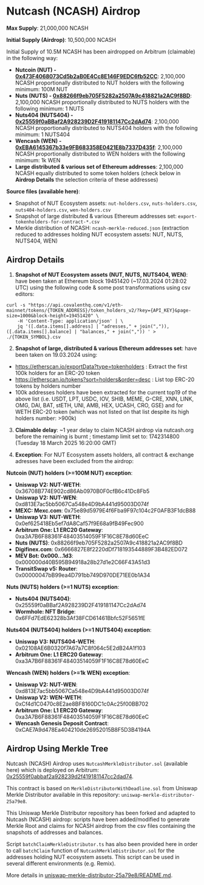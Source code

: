 # Nutcash (NCASH) Airdrop

**Max Supply**: 21,000,000 NCASH

**Initial Supply (Airdrop)**: 10,500,000 NCASH

Initial Supply of 10.5M NCASH has been airdropped on Arbitrum (claimable) in the following way:

- **Nutcoin (NUT) - [0x473F4068073Cd5b2aB0E4Cc8E146F9EDC6fb52CC](https://etherscan.io/token/0x473f4068073cd5b2ab0e4cc8e146f9edc6fb52cc#balances)**: 2,100,000 NCASH proportionally distributed to NUT holders with the following minimum: 100M NUT 
- **Nuts (NUTS) - [0x88266f9eb705F5282a2507A9c418821a2AC9f8BD](https://etherscan.io/token/0x88266f9eb705F5282a2507A9c418821a2AC9f8BD#balances)**: 2,100,000 NCASH proportionally distributed to NUTS holders with the following minimum: 1 NUTS
- **Nuts404 (NUTS404) - [0x25559f0aBBaf2A928239D2F419181147Cc2dAd74](https://etherscan.io/token/0x25559f0abbaf2a928239d2f419181147cc2dad74#balances)**: 2,100,000 NCASH proportionally distributed to NUTS404 holders with the following minimum: 1 NUTS404 
- **Wencash (WEN) - [0xEBA6145367b33e9FB683358E0421E8b7337D435f](https://etherscan.io/token/0xeba6145367b33e9fb683358e0421e8b7337d435f#balances)**: 2,100,000 NCASH proportionally distributed to WEN holders with the following minimum: 1k WEN 
- **Large distributed & various set of Ethereum addresses**: 2,100,000 NCASH equally distributed to some token holders (check below in **Airdrop Details** the selection criteria of these addresses)

**Source files (available here)**:
 
- Snapshot of NUT Ecosystem assets: `nut-holders.csv`, `nuts-holders.csv`, `nuts404-holders.csv`, `wen-holders.csv`
- Snapshot of large distributed & various Ethereum addresses set: `export-tokenholders-for-contract-*.csv`
- Merkle distribution of NCASH: `ncash-merkle-reduced.json` (extraction reduced to addresses holding NUT ecosystem assets: NUT, NUTS, NUTS404, WEN)

## Airdrop Details

1) **Snapshot of NUT Ecosystem assets (NUT, NUTS, NUTS404, WEN)**: have been taken at Ethereum block 19451420 (~17.03.2024 01:28:02 UTC) using the following code & some post transformations using csv editors:

```code
curl -s "https://api.covalenthq.com/v1/eth-mainnet/tokens/{TOKEN_ADDRESS}/token_holders_v2/?key={API_KEY}&page-size=1000&block-height=19451420" \
    -H 'Content-Type: application/json' | \
    jq '([.data.items[].address] | "adresses," + join(",")), ([.data.items[].balance] | "balances," + join(",")) ' > ./{TOKEN_SYMBOL}.csv
```

2) **Snapshot of large, distributed & various Ethereum addresses set**: have been taken on 19.03.2024 using:

- https://etherscan.io/exportData?type=tokenholders : Extract the first 100k holders for an ERC-20 token 
- https://etherscan.io/tokens?sort=holders&order=desc : List top ERC-20 tokens by holders number 
- 100k addresses holders have been extracted for the current top19 of the above list (i.e. USDT, LPT, USDC, IOV, SHIB, MEME, G-CRE, XNN, LINK, OMG, DAI, BAT, stETH, UNI, AMB, HEX, UCASH, CRO, GSE) and for WETH ERC-20 token (which was not listed on that list despite its high holders number: >900k)

3) **Claimable delay**: ~1 year delay to claim NCASH airdrop via nutcash.org before the remaining is burnt ; timestamp limit set to: 1742314800 (Tuesday 18 March 2025 16:20:00 GMT) 

4) **Exception**: For NUT Ecosystem assets holders, all contract & exchange adresses have been excluded from the airdrop: 

**Nutcoin (NUT) holders (>=100M NUT) exception**:

- **Uniswap V2: NUT-WETH**: 0x36708B774E902cd86Ab0970B0F0cfB6c41Dc8Fb5
- **Uniswap V2: NUT-WEN**: 0xd813E7ac5bb5067Ca548e4D9bA441d95003D074f
- **MEXC: Mexc.com**: 0x75e89d5979E4f6Fba9F97c104c2F0AFB3F1dcB88
- **Uniswap V3: NUT-WETH**: 0x0ef625418Eb5ef7dA8Caf57f9E68a9fB49Fec900
- **Arbitrum One: L1 ERC20 Gateway**: 0xa3A7B6F88361F48403514059F1F16C8E78d60EeC
- **Nuts (NUTS)**: 0x88266f9eb705F5282a2507A9c418821a2AC9f8BD
- **Digifinex.com**: 0x6666827E8f2220dDf718193544889F3B482ED072
- **MEV Bot: 0x000...1d3**: 0x000000d40B595B94918a28b27d1e2C66F43A51d3
- **TransitSwap v5: Router**: 0x00000047bB99ea4D791bb749D970DE71EE0b1A34

**Nuts (NUTS) holders (>=1 NUTS) exception**:

- **Nuts404 (NUTS404)**: 0x25559f0aBBaf2A928239D2F419181147Cc2dAd74
- **Wormhole: NFT Bridge**: 0x6FFd7EdE62328b3Af38FCD61461Bbfc52F5651fE

**Nuts404 (NUTS404) holders (>=1 NUTS404) exception**:

- **Uniswap V3: NUTS404-WETH**: 0x02108AE6B0320f7A67a7C8f064c5E2dB24A1f103
- **Arbitrum One: L1 ERC20 Gateway**: 0xa3A7B6F88361F48403514059F1F16C8E78d60EeC

**Wencash (WEN) holders (>=1k WEN) exception**:

- **Uniswap V2: NUT-WEN**: 0xd813E7ac5bb5067Ca548e4D9bA441d95003D074f
- **Uniswap V2: WEN-WETH**: 0xCf4d1C0470c8E2ae8BF8160DC1c0Ac25f00BB702
- **Arbitrum One: L1 ERC20 Gateway**: 0xa3A7B6F88361F48403514059F1F16C8E78d60EeC
- **Wencash Genesis Deposit Contract**: 0xCAE7A9d478Ea404210de26952015B8F5D3B4194A

## Airdrop Using Merkle Tree 

Nutcash (NCASH) Airdrop uses `NutcashMerkleDistributor.sol` (available here) which is deployed on Arbitrum: [0x25559f0abbaf2a928239d2f419181147cc2dad74](https://arbiscan.io/address/0x25559f0abbaf2a928239d2f419181147cc2dad74#code).

This contract is based on `MerkleDistributorWithDeadline.sol` from Uniswap Merkle Distributor available in this repository: `uniswap-merkle-distributor-25a79e8`.

This Uniswap Merkle Distributor repository has been forked and adapted to Nutcash (NCASH) airdrop: scripts have been added/modified to generate Merkle Root and claims for NCASH airdrop from the csv files containing the snapshots of addresses and balances.

Script `batchClaimMerkleDistributor.ts` has also been provided here in order to call `batchClaim` function of `NutcashMerkleDistributor.sol` for the addresses holding NUT ecosystem assets. This script can be used in several different environments (e.g. Remix).

More details in [uniswap-merkle-distributor-25a79e8/README.md](uniswap-merkle-distributor-25a79e8/README.md). 